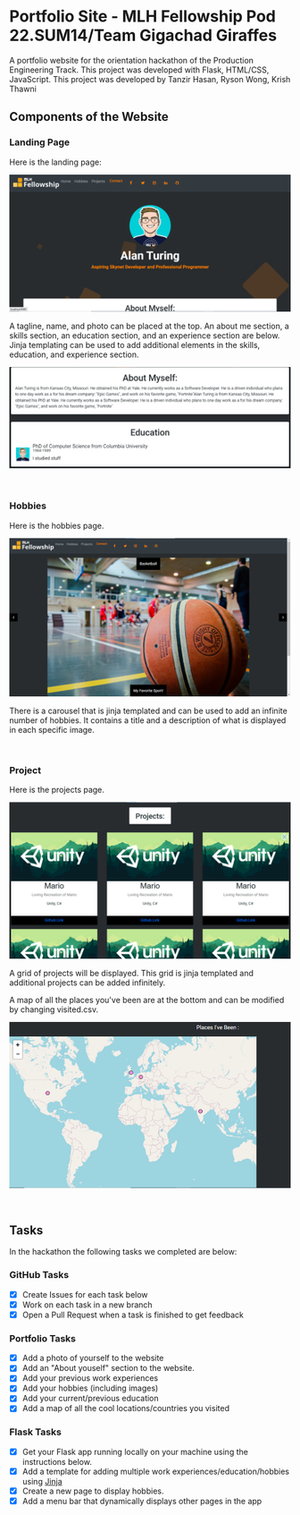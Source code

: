 # Portfolio Site - MLH Fellowship Pod 22.SUM14/Team Gigachad Giraffes

A portfolio website for the orientation hackathon of the Production Engineering Track. This project was developed with Flask, HTML/CSS, JavaScript. This project was developed by Tanzir Hasan, Ryson Wong, Krish Thawni

## Components of the Website

### Landing Page

Here is the landing page:

![Landing Page](https://github.com/MLH-Fellowship/project-gigachad-giraffes/blob/main/READMEimg/LandingPage.png)

A tagline, name, and photo can be placed at the top. An about me section, a skills section, an education section, and an experience section are below. Jinja templating can be used to add additional elements in the skills, education, and experience section.

![Jinja Templating](https://github.com/MLH-Fellowship/project-gigachad-giraffes/blob/main/READMEimg/JinjaFormatted.png)

<br>

### Hobbies

Here is the hobbies page. 

![Hobbies Page](https://github.com/MLH-Fellowship/project-gigachad-giraffes/blob/main/READMEimg/Hobbies.png)

There is a carousel that is jinja templated and can be used to add an infinite number of hobbies. It contains a title and a description of what is displayed in each specific image.

<br>

### Project

Here is the projects page.

![Project Page](https://github.com/MLH-Fellowship/project-gigachad-giraffes/blob/main/READMEimg/Projects.png)

A grid of projects will be displayed. This grid is jinja templated and additional projects can be added infinitely.

A map of all the places you've been are at the bottom and can be modified by changing visited.csv.

![Map](https://github.com/MLH-Fellowship/project-gigachad-giraffes/blob/main/READMEimg/Map.png)

<br>

## Tasks

In the hackathon the following tasks we completed are below:

### GitHub Tasks
- [x] Create Issues for each task below
- [x] Work on each task in a new branch
- [x] Open a Pull Request when a task is finished to get feedback

### Portfolio Tasks
- [x] Add a photo of yourself to the website
- [x] Add an "About youself" section to the website.
- [x] Add your previous work experiences
- [x] Add your hobbies (including images)
- [x] Add your current/previous education
- [x] Add a map of all the cool locations/countries you visited

### Flask Tasks
- [x] Get your Flask app running locally on your machine using the instructions below.
- [x] Add a template for adding multiple work experiences/education/hobbies using [Jinja](https://jinja.palletsprojects.com/en/3.0.x/api/#basics)
- [x] Create a new page to display hobbies.
- [x] Add a menu bar that dynamically displays other pages in the app
